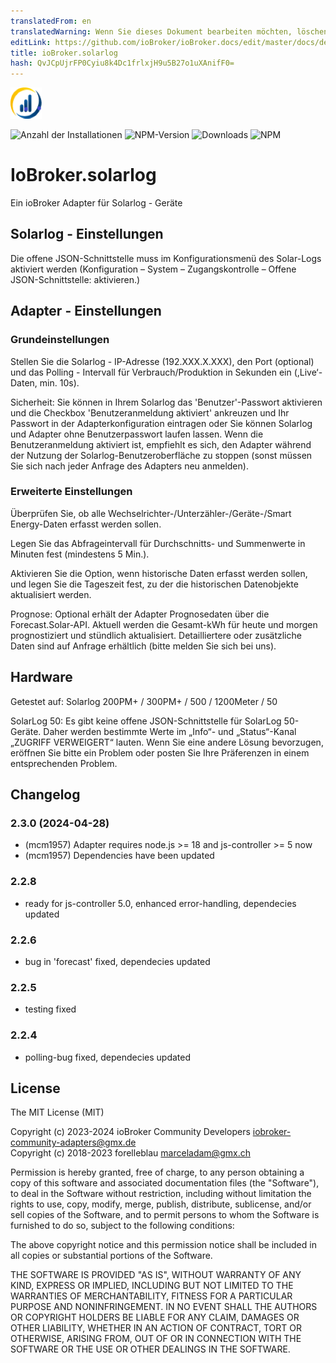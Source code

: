 ```yaml
---
translatedFrom: en
translatedWarning: Wenn Sie dieses Dokument bearbeiten möchten, löschen Sie bitte das Feld "translationsFrom". Andernfalls wird dieses Dokument automatisch erneut übersetzt
editLink: https://github.com/ioBroker/ioBroker.docs/edit/master/docs/de/adapterref/iobroker.solarlog/README.md
title: ioBroker.solarlog
hash: QvJCpUjrFP0Cyiu8k4Dc1frlxjH9u5B27o1uXAnifF0=
---
```

![Logo](../../../en/adapterref/iobroker.solarlog/admin/solarlog.png)

![Anzahl der Installationen](http://iobroker.live/badges/solarlog-stable.svg)
![NPM-Version](http://img.shields.io/npm/v/iobroker.solarlog.svg)
![Downloads](https://img.shields.io/npm/dm/iobroker.solarlog.svg)
![NPM](https://nodei.co/npm/iobroker.solarlog.png?downloads=true)

# IoBroker.solarlog
Ein ioBroker Adapter für Solarlog - Geräte

## Solarlog - Einstellungen
Die offene JSON-Schnittstelle muss im Konfigurationsmenü des Solar-Logs aktiviert werden (Konfiguration – System – Zugangskontrolle – Offene JSON-Schnittstelle: aktivieren.)

## Adapter - Einstellungen
### Grundeinstellungen
Stellen Sie die Solarlog - IP-Adresse (192.XXX.X.XXX), den Port (optional) und das Polling - Intervall für Verbrauch/Produktion in Sekunden ein (,Live‘-Daten, min. 10s).

Sicherheit: Sie können in Ihrem Solarlog das 'Benutzer'-Passwort aktivieren und die Checkbox 'Benutzeranmeldung aktiviert' ankreuzen und Ihr Passwort in der Adapterkonfiguration eintragen oder Sie können Solarlog und Adapter ohne Benutzerpasswort laufen lassen. Wenn die Benutzeranmeldung aktiviert ist, empfiehlt es sich, den Adapter während der Nutzung der Solarlog-Benutzeroberfläche zu stoppen (sonst müssen Sie sich nach jeder Anfrage des Adapters neu anmelden).

### Erweiterte Einstellungen
Überprüfen Sie, ob alle Wechselrichter-/Unterzähler-/Geräte-/Smart Energy-Daten erfasst werden sollen.

Legen Sie das Abfrageintervall für Durchschnitts- und Summenwerte in Minuten fest (mindestens 5 Min.).

Aktivieren Sie die Option, wenn historische Daten erfasst werden sollen, und legen Sie die Tageszeit fest, zu der die historischen Datenobjekte aktualisiert werden.

Prognose: Optional erhält der Adapter Prognosedaten über die Forecast.Solar-API. Aktuell werden die Gesamt-kWh für heute und morgen prognostiziert und stündlich aktualisiert. Detailliertere oder zusätzliche Daten sind auf Anfrage erhältlich (bitte melden Sie sich bei uns).

## Hardware
Getestet auf: Solarlog 200PM+ / 300PM+ / 500 / 1200Meter / 50

SolarLog 50: Es gibt keine offene JSON-Schnittstelle für SolarLog 50-Geräte. Daher werden bestimmte Werte im „Info“- und „Status“-Kanal „ZUGRIFF VERWEIGERT“ lauten. Wenn Sie eine andere Lösung bevorzugen, eröffnen Sie bitte ein Problem oder posten Sie Ihre Präferenzen in einem entsprechenden Problem.

## Changelog
<!--
    Placeholder for the next version (at the beginning of the line):
    ### **WORK IN PROGRESS**
-->
### 2.3.0 (2024-04-28)
* (mcm1957) Adapter requires node.js >= 18 and js-controller >= 5 now
* (mcm1957) Dependencies have been updated

### 2.2.8

-   ready for js-controller 5.0, enhanced error-handling, dependecies updated

### 2.2.6

-   bug in 'forecast' fixed, dependecies updated

### 2.2.5

-   testing fixed

### 2.2.4

-   polling-bug fixed, dependecies updated

## License

The MIT License (MIT)

Copyright (c) 2023-2024 ioBroker Community Developers <iobroker-community-adapters@gmx.de>  
Copyright (c) 2018-2023 forelleblau marceladam@gmx.ch

Permission is hereby granted, free of charge, to any person obtaining a copy
of this software and associated documentation files (the "Software"), to deal
in the Software without restriction, including without limitation the rights
to use, copy, modify, merge, publish, distribute, sublicense, and/or sell
copies of the Software, and to permit persons to whom the Software is
furnished to do so, subject to the following conditions:

The above copyright notice and this permission notice shall be included in
all copies or substantial portions of the Software.

THE SOFTWARE IS PROVIDED "AS IS", WITHOUT WARRANTY OF ANY KIND, EXPRESS OR
IMPLIED, INCLUDING BUT NOT LIMITED TO THE WARRANTIES OF MERCHANTABILITY,
FITNESS FOR A PARTICULAR PURPOSE AND NONINFRINGEMENT. IN NO EVENT SHALL THE
AUTHORS OR COPYRIGHT HOLDERS BE LIABLE FOR ANY CLAIM, DAMAGES OR OTHER
LIABILITY, WHETHER IN AN ACTION OF CONTRACT, TORT OR OTHERWISE, ARISING FROM,
OUT OF OR IN CONNECTION WITH THE SOFTWARE OR THE USE OR OTHER DEALINGS IN
THE SOFTWARE.
